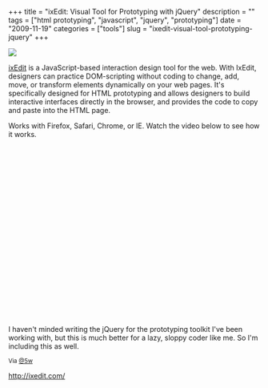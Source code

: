 +++
title = "ixEdit: Visual Tool for Prototyping with jQuery"
description = ""
tags = ["html prototyping", "javascript", "jquery", "prototyping"]
date = "2009-11-19"
categories = ["tools"]
slug = "ixedit-visual-tool-prototyping-jquery"
+++


<div class="tool-screenshot mb1"><a href="http://ixedit.com/"><img id="bluga-thumbnail-2741" class="bluga-thumbnail custom" src="http://media.konigi.com/bluga/
wt52300944d5db3_custom.jpg"/></a></div><p><a href="http://ixedit.com/">ixEdit</a> is a JavaScript-based interaction design tool for the web. With IxEdit, designers can practice DOM-scripting without coding to change, add, move, or transform elements dynamically on your web pages. It's specifically designed for HTML prototyping and allows designers to build interactive interfaces directly in the browser, and provides the code to copy and paste into the HTML page. </p>
<p>Works with Firefox, Safari, Chrome, or IE. Watch the video below to see how it works.</p>
<div class="video">
<object width="425" height="344"><param name="movie" value="http://www.youtube.com/v/9n_E556-8xI&amp;rel=0&amp;color1=0xb1b1b1&amp;color2=0xcfcfcf&amp;hl=ja&amp;feature=player_embedded&amp;fs=1"></param><param name="allowFullScreen" value="true"></param><param name="allowScriptAccess" value="always"></param><embed src="http://www.youtube.com/v/9n_E556-8xI&amp;rel=0&amp;color1=0xb1b1b1&amp;color2=0xcfcfcf&amp;hl=ja&amp;feature=player_embedded&amp;fs=1" type="application/x-shockwave-flash" allowfullscreen="true" allowScriptAccess="always" width="425" height="344"></embed></object></div>
<p>I haven't minded writing the jQuery for the prototyping toolkit I've been working with, but this is much better for a lazy, sloppy coder like me. So I'm including this as well.</p>
<p><small>Via <a href="http://twitter.com/5w/statuses/5853580454">@5w</a></small></p>
  
<p><a href="http://ixedit.com/">http://ixedit.com/</a></p>
      
